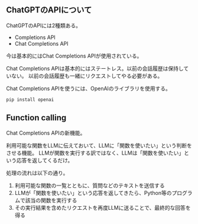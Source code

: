## ChatGPTのAPIについて

ChatGPTのAPIには2種類ある。

- Completions API
- Chat Completions API

今は基本的にはChat Completions APIが使用されている。

Chat Completions APIは基本的にはステートレス。以前の会話履歴は保持していない。
以前の会話履歴も一緒にリクエストしてやる必要がある。

Chat Completions APIを使うには、OpenAIのライブラリを使用する。

`pip install openai`

## Function calling

Chat Completions APIの新機能。

利用可能な関数をLLMに伝えておいて、LLMに「関数を使いたい」という判断をさせる機能。
LLMが関数を実行する訳ではなく、LLMは「関数を使いたい」という応答を返してくるだけ。

処理の流れは以下の通り。

1. 利用可能な関数の一覧とともに、質問などのテキストを送信する
2. LLMが「関数を使いたい」という応答を返してきたら、Python等のプログラムで該当の関数を実行する
3. その実行結果を含めたリクエストを再度LLMに送ることで、最終的な回答を得る
